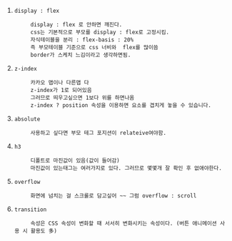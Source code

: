 1. `display : flex`

            display : flex 로 안하면 깨진다.
            css는 기본적으로 부모를 display : flex로 고정시킴.
            자식테이블을 분리 : flex-basis : 20%
            즉 부모테이블 기준으로 css 너비와  flex를 많이씀
            border가 스케치 느김이라고 생각하면됨.
            
            
2. `z-index`

            카카오 맵이나 다른맵 다 
            z-index가 1로 되어있음 
            그러므로 띄우고싶으면 1보다 위를 하면나옴
            z-index ? position 속성을 이용하면 요소를 겹치게 놓을 수 있습니다. 
            
3. `absolute`

            사용하고 싶다면 부모 테그 포지션이 relateive여야함.
            
4. `h3`

            디폴트로 마진값이 있음(값이 들어감)
            마진값이 있는태그는 여러가지로 있다. 그러므로 몇몇개 잘 확인 후 없애야한다.
            
5. `overflow`

            화면에 넘치는 걸 스크롤로 담고싶어 ~~ 그럼 overflow : scroll
            
6. `transition`

            속성은 CSS 속성이 변화할 때 서서히 변화시키는 속성이다. (버튼 애니메이션 사용 시 활용도 多)
